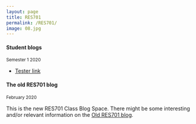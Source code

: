 ```yaml
---
layout: page
title: RES701
permalink: /RES701/
image: 08.jpg
---
```


#### Student blogs
<small> Semester 1 2020</small>

* [Tester link](https://nmitresearchmethods.wordpress.com/)

#### The old RES701 blog 
<small>February 2020</small>

This is the new RES701 Class Blog Space. There might be some interesting and/or relevant information on the [Old RES701 blog](https://nmitresearchmethods.wordpress.com/).